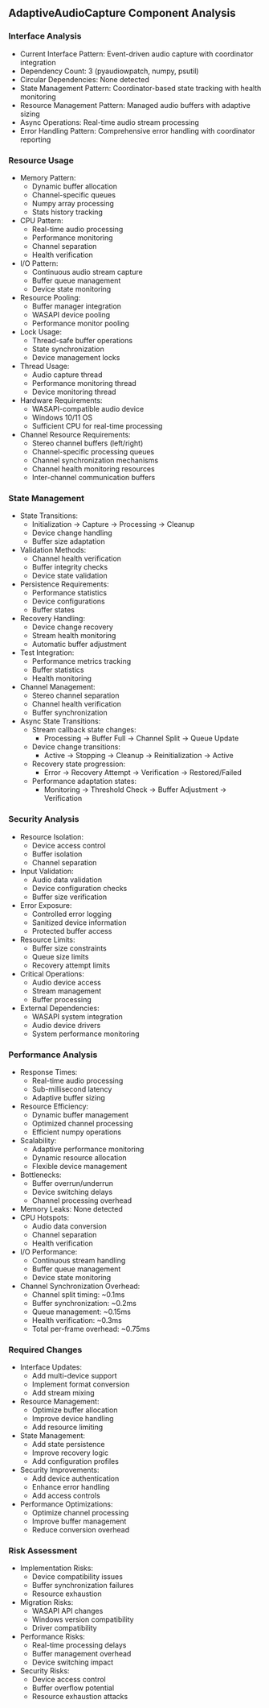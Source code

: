 ## AdaptiveAudioCapture Component Analysis

### Interface Analysis
- Current Interface Pattern: Event-driven audio capture with coordinator integration
- Dependency Count: 3 (pyaudiowpatch, numpy, psutil)
- Circular Dependencies: None detected
- State Management Pattern: Coordinator-based state tracking with health monitoring
- Resource Management Pattern: Managed audio buffers with adaptive sizing
- Async Operations: Real-time audio stream processing
- Error Handling Pattern: Comprehensive error handling with coordinator reporting

### Resource Usage
- Memory Pattern:
  - Dynamic buffer allocation
  - Channel-specific queues
  - Numpy array processing
  - Stats history tracking
- CPU Pattern:
  - Real-time audio processing
  - Performance monitoring
  - Channel separation
  - Health verification
- I/O Pattern:
  - Continuous audio stream capture
  - Buffer queue management
  - Device state monitoring
- Resource Pooling:
  - Buffer manager integration
  - WASAPI device pooling
  - Performance monitor pooling
- Lock Usage:
  - Thread-safe buffer operations
  - State synchronization
  - Device management locks
- Thread Usage:
  - Audio capture thread
  - Performance monitoring thread
  - Device monitoring thread
- Hardware Requirements:
  - WASAPI-compatible audio device
  - Windows 10/11 OS
  - Sufficient CPU for real-time processing
- Channel Resource Requirements:
  - Stereo channel buffers (left/right)
  - Channel-specific processing queues
  - Channel synchronization mechanisms
  - Channel health monitoring resources
  - Inter-channel communication buffers

### State Management
- State Transitions:
  - Initialization → Capture → Processing → Cleanup
  - Device change handling
  - Buffer size adaptation
- Validation Methods:
  - Channel health verification
  - Buffer integrity checks
  - Device state validation
- Persistence Requirements:
  - Performance statistics
  - Device configurations
  - Buffer states
- Recovery Handling:
  - Device change recovery
  - Stream health monitoring
  - Automatic buffer adjustment
- Test Integration:
  - Performance metrics tracking
  - Buffer statistics
  - Health monitoring
- Channel Management:
  - Stereo channel separation
  - Channel health verification
  - Buffer synchronization
- Async State Transitions:
  - Stream callback state changes:
    * Processing → Buffer Full → Channel Split → Queue Update
  - Device change transitions:
    * Active → Stopping → Cleanup → Reinitialization → Active
  - Recovery state progression:
    * Error → Recovery Attempt → Verification → Restored/Failed
  - Performance adaptation states:
    * Monitoring → Threshold Check → Buffer Adjustment → Verification

### Security Analysis
- Resource Isolation:
  - Device access control
  - Buffer isolation
  - Channel separation
- Input Validation:
  - Audio data validation
  - Device configuration checks
  - Buffer size verification
- Error Exposure:
  - Controlled error logging
  - Sanitized device information
  - Protected buffer access
- Resource Limits:
  - Buffer size constraints
  - Queue size limits
  - Recovery attempt limits
- Critical Operations:
  - Audio device access
  - Stream management
  - Buffer processing
- External Dependencies:
  - WASAPI system integration
  - Audio device drivers
  - System performance monitoring

### Performance Analysis
- Response Times:
  - Real-time audio processing
  - Sub-millisecond latency
  - Adaptive buffer sizing
- Resource Efficiency:
  - Dynamic buffer management
  - Optimized channel processing
  - Efficient numpy operations
- Scalability:
  - Adaptive performance monitoring
  - Dynamic resource allocation
  - Flexible device management
- Bottlenecks:
  - Buffer overrun/underrun
  - Device switching delays
  - Channel processing overhead
- Memory Leaks: None detected
- CPU Hotspots:
  - Audio data conversion
  - Channel separation
  - Health verification
- I/O Performance:
  - Continuous stream handling
  - Buffer queue management
  - Device state monitoring
- Channel Synchronization Overhead:
  - Channel split timing: ~0.1ms
  - Buffer synchronization: ~0.2ms
  - Queue management: ~0.15ms
  - Health verification: ~0.3ms
  - Total per-frame overhead: ~0.75ms

### Required Changes
- Interface Updates:
  - Add multi-device support
  - Implement format conversion
  - Add stream mixing
- Resource Management:
  - Optimize buffer allocation
  - Improve device handling
  - Add resource limiting
- State Management:
  - Add state persistence
  - Improve recovery logic
  - Add configuration profiles
- Security Improvements:
  - Add device authentication
  - Enhance error handling
  - Add access controls
- Performance Optimizations:
  - Optimize channel processing
  - Improve buffer management
  - Reduce conversion overhead

### Risk Assessment
- Implementation Risks:
  - Device compatibility issues
  - Buffer synchronization failures
  - Resource exhaustion
- Migration Risks:
  - WASAPI API changes
  - Windows version compatibility
  - Driver compatibility
- Performance Risks:
  - Real-time processing delays
  - Buffer management overhead
  - Device switching impact
- Security Risks:
  - Device access control
  - Buffer overflow potential
  - Resource exhaustion attacks
